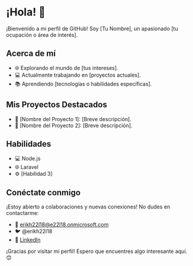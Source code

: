 # ¡Hola! 👋

¡Bienvenido a mi perfil de GitHub! Soy [Tu Nombre], un apasionado [tu ocupación o área de interés].

## Acerca de mí

- 🌐 Explorando el mundo de [tus intereses].
- 💻 Actualmente trabajando en [proyectos actuales].
- 📚 Aprendiendo [tecnologías o habilidades específicas].

## Mis Proyectos Destacados

- 🚀 [Nombre del Proyecto 1]: [Breve descripción].
- 🌟 [Nombre del Proyecto 2]: [Breve descripción].

## Habilidades

- 💻 Node.js
- 🌐 Laravel
- ⚙️ [Habilidad 3]

## Conéctate conmigo

¡Estoy abierto a colaboraciones y nuevas conexiones! No dudes en contactarme:

- 📧 erikh22l18@e22l18.onmicrosoft.com
- 🐦 @erikh22l18
- 👔 [LinkedIn](https://www.linkedin.com/in/TuUsuarioLinkedIn/)

¡Gracias por visitar mi perfil! Espero que encuentres algo interesante aquí. 😊

<!---
erikh22l18/erikh22l18 is a ✨ special ✨ repository because its `README.md` (this file) appears on your GitHub profile.
You can click the Preview link to take a look at your changes.
--->
